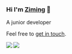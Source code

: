 <!--
### Hi there 👋
**Iris-Song/Iris-Song** is a ✨ _special_ ✨ repository because its `README.md` (this file) appears on your GitHub profile.

Here are some ideas to get you started:

- 🔭 I’m currently working on ...
- 🌱 I’m currently learning ...
- 👯 I’m looking to collaborate on ...
- 🤔 I’m looking for help with ...
- 💬 Ask me about ...
- 📫 How to reach me: ...
- 😄 Pronouns: ...
- ⚡ Fun fact: ...
<img align="right" src="https://github-readme-stats.vercel.app/api?username=iris-song&show_icons=true&theme=default&hide_title=true" />
-->
### Hi I'm [Ziming](https://iris-song.github.io/personal-site/) 👋

A junior developer

Feel free to [get in touch](mailto:a1158288818@icloud.com).

<img align="left" src="https://github-readme-stats.vercel.app/api/top-langs?username=iris-song&layout=compact&count_private=true" />

<img align="left" src="https://github-readme-stats.vercel.app/api?username=iris-song&show_icons=true&theme=default&hide_title=true&count_private=true" />

